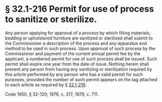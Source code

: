 # § 32.1-216 Permit for use of process to sanitize or sterilize.

<p>Any person applying for approval of a process by which filling materials, bedding or upholstered furniture are sanitized or sterilized shall submit to the Commissioner a description of the process and any apparatus and method to be used in such process. Upon approval of such process by the Commissioner and payment of the current annual permit fee by the applicant, a numbered permit for use of such process shall be issued. Such permit shall expire one year from the date of issue. Nothing herein shall prevent any person from having any sanitizing or sterilization required by this article performed by any person who has a valid permit for such purposes, provided the number of such permit appears on the tag attached to each article as required by § <a href='http://law.lis.virginia.gov/vacode/32.1-219/'>32.1-219</a>.</p><p>Code 1950, § 32-120; 1976, c. 317; 1979, c. 711.</p>